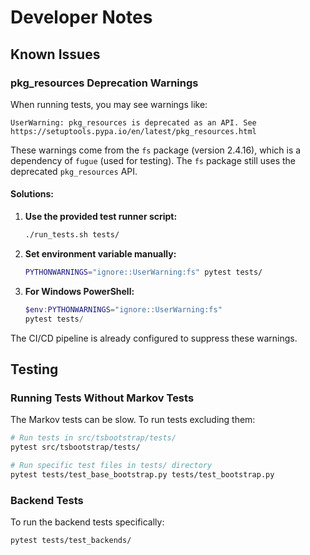 # Developer Notes

## Known Issues

### pkg_resources Deprecation Warnings

When running tests, you may see warnings like:
```
UserWarning: pkg_resources is deprecated as an API. See https://setuptools.pypa.io/en/latest/pkg_resources.html
```

These warnings come from the `fs` package (version 2.4.16), which is a dependency of `fugue` (used for testing). The `fs` package still uses the deprecated `pkg_resources` API.

#### Solutions:

1. **Use the provided test runner script:**
   ```bash
   ./run_tests.sh tests/
   ```

2. **Set environment variable manually:**
   ```bash
   PYTHONWARNINGS="ignore::UserWarning:fs" pytest tests/
   ```

3. **For Windows PowerShell:**
   ```powershell
   $env:PYTHONWARNINGS="ignore::UserWarning:fs"
   pytest tests/
   ```

The CI/CD pipeline is already configured to suppress these warnings.

## Testing

### Running Tests Without Markov Tests

The Markov tests can be slow. To run tests excluding them:

```bash
# Run tests in src/tsbootstrap/tests/
pytest src/tsbootstrap/tests/

# Run specific test files in tests/ directory
pytest tests/test_base_bootstrap.py tests/test_bootstrap.py
```

### Backend Tests

To run the backend tests specifically:
```bash
pytest tests/test_backends/
```